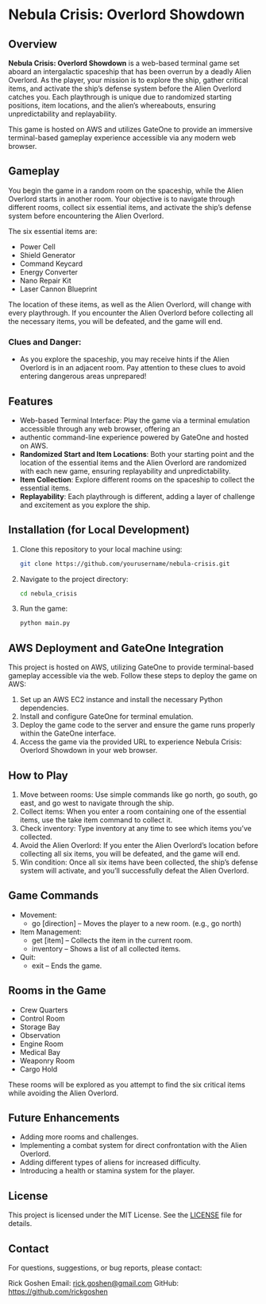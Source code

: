 # Nebula Crisis: Overlord Showdown

## Overview

**Nebula Crisis: Overlord Showdown** is a web-based terminal game set aboard an intergalactic spaceship that has been 
overrun by a deadly Alien Overlord. As the player, your mission is to explore the ship, gather critical items, and 
activate the ship’s defense system before the Alien Overlord catches you. Each playthrough is unique due to randomized 
starting positions, item locations, and the alien’s whereabouts, ensuring unpredictability and replayability.

This game is hosted on AWS and utilizes GateOne to provide an immersive terminal-based gameplay experience accessible 
via any modern web browser.

## Gameplay

You begin the game in a random room on the spaceship, while the Alien Overlord starts in another room. Your objective
is to navigate through different rooms, collect six essential items, and activate the ship’s defense system before
encountering the Alien Overlord.

The six essential items are:

- Power Cell
- Shield Generator
- Command Keycard
- Energy Converter
- Nano Repair Kit
- Laser Cannon Blueprint

The location of these items, as well as the Alien Overlord, will change with every playthrough. If you encounter the
Alien Overlord before collecting all the necessary items, you will be defeated, and the game will end.

### Clues and Danger:

- As you explore the spaceship, you may receive hints if the Alien Overlord is in an adjacent room. Pay attention to
  these clues to avoid entering dangerous areas unprepared!

## Features

- Web-based Terminal Interface: Play the game via a terminal emulation accessible through any web browser, offering an 
- authentic command-line experience powered by GateOne and hosted on AWS.
- **Randomized Start and Item Locations**: Both your starting point and the location of the essential items and the
  Alien Overlord are randomized with each new game, ensuring replayability and unpredictability.
- **Item Collection**: Explore different rooms on the spaceship to collect the essential items.
- **Replayability**: Each playthrough is different, adding a layer of challenge and excitement as you explore the ship.

## Installation (for Local Development)

1. Clone this repository to your local machine using:
   ```bash
   git clone https://github.com/yourusername/nebula-crisis.git
   ```

2. Navigate to the project directory:
    ```bash
    cd nebula_crisis
    ```

3. Run the game:
    ```bash
    python main.py
    ```

## AWS Deployment and GateOne Integration

This project is hosted on AWS, utilizing GateOne to provide terminal-based gameplay accessible via the web. Follow 
these steps to deploy the game on AWS:

1. Set up an AWS EC2 instance and install the necessary Python dependencies.
2. Install and configure GateOne for terminal emulation.
3. Deploy the game code to the server and ensure the game runs properly within the GateOne interface.
4. Access the game via the provided URL to experience Nebula Crisis: Overlord Showdown in your web browser.

## How to Play

1. Move between rooms: Use simple commands like go north, go south, go east, and go west to navigate through the ship.
2. Collect items: When you enter a room containing one of the essential items, use the take item command to collect
   it.
3. Check inventory: Type inventory at any time to see which items you’ve collected.
4. Avoid the Alien Overlord: If you enter the Alien Overlord’s location before collecting all six items, you will be
   defeated, and the game will end.
5. Win condition: Once all six items have been collected, the ship’s defense system will activate, and you’ll
   successfully defeat the Alien Overlord.

## Game Commands

- Movement:
    - go [direction] – Moves the player to a new room. (e.g., go north)
- Item Management:
    - get [item] – Collects the item in the current room.
    - inventory – Shows a list of all collected items.
- Quit:
    - exit – Ends the game.

## Rooms in the Game

- Crew Quarters
- Control Room
- Storage Bay
- Observation
- Engine Room
- Medical Bay
- Weaponry Room
- Cargo Hold

These rooms will be explored as you attempt to find the six critical items while avoiding the Alien Overlord.

## Future Enhancements

- Adding more rooms and challenges.
- Implementing a combat system for direct confrontation with the Alien Overlord.
- Adding different types of aliens for increased difficulty.
- Introducing a health or stamina system for the player.

## License

This project is licensed under the MIT License. See the [LICENSE](./LICENSE.md) file for details.

## Contact

For questions, suggestions, or bug reports, please contact:

Rick Goshen
Email: rick.goshen@gmail.com
GitHub: https://github.com/rickgoshen
